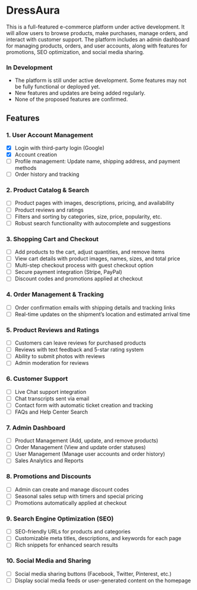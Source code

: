 # DressAura

This is a full-featured e-commerce platform under active development. It will allow users to browse products, make purchases, manage orders, and interact with customer support. The platform includes an admin dashboard for managing products, orders, and user accounts, along with features for promotions, SEO optimization, and social media sharing.

### **In Development**
- The platform is still under active development. Some features may not be fully functional or deployed yet.
- New features and updates are being added regularly.
- None of the proposed features are confirmed.

## Features

### 1. **User Account Management**
- [x] Login with third-party login (Google)
- [x] Account creation
- [ ] Profile management: Update name, shipping address, and payment methods
- [ ] Order history and tracking

### 2. **Product Catalog & Search**
- [ ] Product pages with images, descriptions, pricing, and availability
- [ ] Product reviews and ratings
- [ ] Filters and sorting by categories, size, price, popularity, etc.
- [ ] Robust search functionality with autocomplete and suggestions

### 3. **Shopping Cart and Checkout**
- [ ] Add products to the cart, adjust quantities, and remove items
- [ ] View cart details with product images, names, sizes, and total price
- [ ] Multi-step checkout process with guest checkout option
- [ ] Secure payment integration (Stripe, PayPal)
- [ ] Discount codes and promotions applied at checkout

### 4. **Order Management & Tracking**
- [ ] Order confirmation emails with shipping details and tracking links
- [ ] Real-time updates on the shipment’s location and estimated arrival time

### 5. **Product Reviews and Ratings**
- [ ] Customers can leave reviews for purchased products
- [ ] Reviews with text feedback and 5-star rating system
- [ ] Ability to submit photos with reviews
- [ ] Admin moderation for reviews

### 6. **Customer Support**
- [ ] Live Chat support integration
- [ ] Chat transcripts sent via email
- [ ] Contact form with automatic ticket creation and tracking
- [ ] FAQs and Help Center Search

### 7. **Admin Dashboard**
- [ ] Product Management (Add, update, and remove products)
- [ ] Order Management (View and update order statuses)
- [ ] User Management (Manage user accounts and order history)
- [ ] Sales Analytics and Reports

### 8. **Promotions and Discounts**
- [ ] Admin can create and manage discount codes
- [ ] Seasonal sales setup with timers and special pricing
- [ ] Promotions automatically applied at checkout

### 9. **Search Engine Optimization (SEO)**
- [ ] SEO-friendly URLs for products and categories
- [ ] Customizable meta titles, descriptions, and keywords for each page
- [ ] Rich snippets for enhanced search results

### 10. **Social Media and Sharing**
- [ ] Social media sharing buttons (Facebook, Twitter, Pinterest, etc.)
- [ ] Display social media feeds or user-generated content on the homepage
